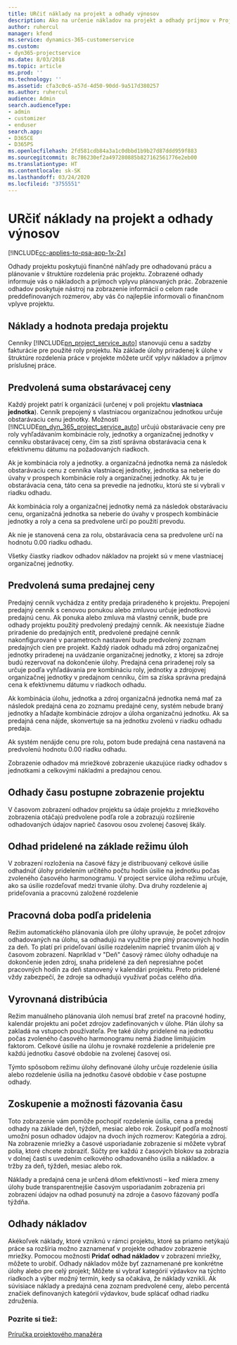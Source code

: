 ```yaml
---
title: URčiť náklady na projekt a odhady výnosov
description: Ako na určenie nákladov na projekt a odhady príjmov v Project Service
author: ruhercul
manager: kfend
ms.service: dynamics-365-customerservice
ms.custom:
- dyn365-projectservice
ms.date: 8/03/2018
ms.topic: article
ms.prod: ''
ms.technology: ''
ms.assetid: cfa3c0c6-a57d-4d50-90dd-9a517d380257
ms.author: ruhercul
audience: Admin
search.audienceType:
- admin
- customizer
- enduser
search.app:
- D365CE
- D365PS
ms.openlocfilehash: 2fd581cdb84a3a1c0dbbd1b9b27d87ddd959f883
ms.sourcegitcommit: 8c786230ef2a497280885b827162561776e2eb00
ms.translationtype: HT
ms.contentlocale: sk-SK
ms.lasthandoff: 03/24/2020
ms.locfileid: "3755551"
---
```

# <a name="determine-project-cost-and-revenue-estimates"></a>URčiť náklady na projekt a odhady výnosov 

[!INCLUDE[cc-applies-to-psa-app-1x-2x](../includes/cc-applies-to-psa-app-1x-2x.md)]

Odhady projektu poskytujú finančné náhľady pre odhadovanú prácu a plánovanie v štruktúre rozdelenia prác projektu. Zobrazené odhady informuje vás o nákladoch a príjmoch vplyvu plánovaných prác. Zobrazenie odhadov poskytuje nástroj na zobrazenie informácií o celom rade preddefinovaných rozmerov, aby vás čo najlepšie informovali o finančnom vplyve projektu.  
  
## <a name="cost-and-sales-value-of-the-project"></a>Náklady a hodnota predaja projektu  
Cenníky [!INCLUDE[pn_project_service_auto](../includes/pn-project-service-auto.md)] stanovujú cenu a sadzby fakturácie pre použité roly projektu. Na základe úlohy priradenej k úlohe v štruktúre rozdelenia práce v projekte môžete určiť vplyv nákladov a príjmov príslušnej práce.  
  
## <a name="cost-price-defaulting"></a>Predvolená suma obstarávacej ceny  
Každý projekt patrí k organizácii (určenej v poli projektu **vlastniaca jednotka**). Cenník prepojený s vlastniacou organizačnou jednotkou určuje obstarávaciu cenu jednotky. Možnosti [!INCLUDE[pn_dyn_365_project_service_auto](../includes/pn-dyn-365-project-service-auto.md)] určujú obstarávacie ceny pre roly vyhľadávaním kombinácie roly, jednotky a organizačnej jednotky v cenníku obstarávacej ceny, čím sa zistí správna obstarávacia cena k efektívnemu dátumu na požadovaných riadkoch.  
  
Ak je kombinácia roly a jednotky. a organizačná jednotka nemá za následok obstarávaciu cenu z cenníka vlastniacej jednotky, jednotka sa neberie do úvahy v prospech kombinácie roly a organizačnej jednotky. Ak tu je obstarávacia cena, táto cena sa prevedie na jednotku, ktorú ste si vybrali v riadku odhadu.  
  
Ak kombinácia roly a organizačnej jednotky nemá za následok obstarávaciu cenu, organizačná jednotka sa neberie do úvahy v prospech kombinácie jednotky a roly a cena sa predvolene určí po použití prevodu.  
  
 Ak nie je stanovená cena za rolu, obstarávacia cena sa predvolene určí na hodnotu 0.00 riadku odhadu.  
  
 Všetky čiastky riadkov odhadov nákladov na projekt sú v mene vlastniacej organizačnej jednotky.  
  
## <a name="sales-price-defaulting"></a>Predvolená suma predajnej ceny  
Predajný cenník vychádza z entity predaja priradeného k projektu. Prepojení predajný cenník s cenovou ponukou alebo zmluvou určuje jednotkovú predajnú cenu. Ak ponuka alebo zmluva má vlastný cenník, bude pre odhady projektu použitý predvolený predajný cenník. Ak neexistuje žiadne priradenie do predajných entít, predvolené predajné cenník nakonfigurované v parametroch nastavení bude predvolený zoznam predajných cien pre projekt. Každý riadok odhadu má zdroj organizačnej jednotky priradenej na uvádzanie organizačnej jednotky, z ktorej sa zdroje budú rezervovať na dokončenie úlohy. Predajná cena priradenej roly sa určuje podľa vyhľadávania pre kombináciu roly, jednotky a zdrojovej organizačnej jednotky v predajnom cenníku, čím sa získa správna predajná cena k efektívnemu dátumu v riadkoch odhadu.  
  
Ak kombinácia úlohu, jednotka a zdroj organizačná jednotka nemá mať za následok predajná cena zo zoznamu predajné ceny, systém nebude braný jednotky a hľadajte kombinácie zdrojov a úloha organizačnú jednotku. Ak sa predajná cena nájde, skonvertuje sa na jednotku zvolenú v riadku odhadu predaja.  
  
Ak systém nenájde cenu pre rolu, potom bude predajná cena nastavená na predvolenú hodnotu 0.00 riadku odhadu.  
  
Zobrazenie odhadov má mriežkové zobrazenie ukazujúce riadky odhadov s jednotkami a celkovými nákladmi a predajnou cenou.  
  
## <a name="time-phased-view-of-project-estimates"></a>Odhady času postupne zobrazenie projektu  
V časovom zobrazení odhadov projektu sa údaje projektu z mriežkového zobrazenia otáčajú predvolene podľa role a zobrazujú rozšírenie odhadovaných údajov naprieč časovou osou zvolenej časovej škály.  
  
## <a name="effort-estimate-allocation-based-on-task-mode"></a>Odhad pridelené na základe režimu úloh  
V zobrazení rozloženia na časové fázy je distribuovaný celkové úsilie odhadnúť úlohy pridelením určitého počtu hodín úsilie na jednotku počas zvoleného časového harmonogramu. V project service úloha režimu určuje, ako sa úsilie rozdeľovať medzi trvanie úlohy. Dva druhy rozdelenie aj prideľovania a pracovnú založené rozdelenie  
  
## <a name="work-hours-based-allocation"></a>Pracovná doba podľa pridelenia  
Režim automatického plánovania úloh pre úlohy upravuje, že počet zdrojov odhadovaných na úlohu, sa odhadujú na využitie pre plný pracovných hodín za deň. To platí pri prideľovaní úsilie rozdelením naprieč trvaním úloh aj v časovom zobrazení. Napríklad v "Deň" časový rámec úlohy odhaduje na dokončenie jeden zdroj, snaha pridelené za deň nepresiahne počet pracovných hodín za deň stanovený v kalendári projektu. Preto pridelené vždy zabezpečí, že zdroje sa odhadujú využívať počas celého dňa.  
  
## <a name="even-distribution"></a>Vyrovnaná distribúcia  
Režim manuálneho plánovania úloh nemusí brať zreteľ na pracovné hodiny, kalendár projektu ani počet zdrojov zadefinovaných v úlohe. Plán úlohy sa zakladá na vstupoch používateľa. Pre také úlohy pridelené na jednotku počas zvoleného časového harmonogramu nemá žiadne limitujúcim faktorom. Celkové úsilie na úlohu je rovnaké rozdelenie a pridelenie pre každú jednotku časové obdobie na zvolenej časovej osi.  
  
Týmto spôsobom režimu úlohy definované úlohy určuje rozdelenie úsilia alebo rozdelenie úsilia na jednotku časové obdobie v čase postupne odhady.  
  
## <a name="grouping-and-time-phasing-options"></a>Zoskupenie a možnosti fázovania času  
Toto zobrazenie vám pomôže pochopiť rozdelenie úsilia, cena a predaj odhady na základe deň, týždeň, mesiac alebo rok. Zoskupiť podľa možností umožní posun odhadov údajov na dvoch iných rozmerov: Kategória a zdroj. Na zobrazenie mriežky a časové usporiadanie zobrazenie si môžete vybrať polia, ktoré chcete zobraziť. Súčty pre každú z časových blokov sa zobrazia v dolnej časti s uvedením celkového odhadovaného úsilia a nákladov. a tržby za deň, týždeň, mesiac alebo rok.  
  
Náklady a predajná cena je určená dňom efektívnosti – keď miera zmeny úlohy bude transparentnejšie časovým usporiadaním zobrazenia pri zobrazení údajov na odhad posunutý na zdroje a časovo fázovaný podľa týždňa.  
  
## <a name="expense-estimates"></a>Odhady nákladov  
Akékoľvek náklady, ktoré vzniknú v rámci projektu, ktoré sa priamo netýkajú práce sa rozšíria možno zaznamenať v projekte odhadov zobrazenie mriežky. Pomocou možnosti **Pridať odhad nákladov** v zobrazení mriežky, môžete to urobiť. Odhady nákladov môže byť zaznamenané pre konkrétne úlohy alebo pre celý projekt; Môžete si vybrať kategórií výdavkov na týchto riadkoch a výber možný termín, kedy sa očakáva, že náklady vznikli. Ak súvisiace náklady a predajná cena zoznam predvolené ceny, alebo percentá značiek definovaných kategórií výdavkov, bude splácať odhad riadku združenia.  
  
### <a name="see-also"></a>Pozrite si tiež:  
 [Príručka projektového manažéra](../project-service/project-manager-guide.md)
